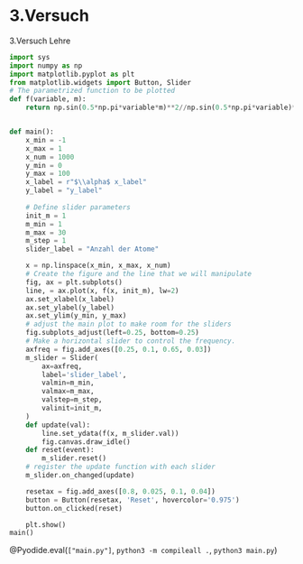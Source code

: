 <!--
author:   Claudia Funke

email:    claudia.funke@physik.tu-freiberg.de

version:  0.0.1

language: de

narrator: Deutsch Female

comment:  Struktur der Materie Übung 7

@style
.lia-toc__bottom {
    display: none;
}
@end


import: https://github.com/liascript/CodeRunner

import: https://raw.githubusercontent.com/LiaTemplates/Pyodide/master/README.md


-->




# 3.Versuch
3.Versuch Lehre
``` python
import sys
import numpy as np
import matplotlib.pyplot as plt
from matplotlib.widgets import Button, Slider
# The parametrized function to be plotted
def f(variable, m):
    return np.sin(0.5*np.pi*variable*m)**2//np.sin(0.5*np.pi*variable)**2


def main():
    x_min = -1
    x_max = 1
    x_num = 1000
    y_min = 0
    y_max = 100
    x_label = r"$\\alpha$ x_label"
    y_label = "y_label"
    
    # Define slider parameters
    init_m = 1
    m_min = 1
    m_max = 30
    m_step = 1
    slider_label = "Anzahl der Atome"

    x = np.linspace(x_min, x_max, x_num)
    # Create the figure and the line that we will manipulate
    fig, ax = plt.subplots()
    line, = ax.plot(x, f(x, init_m), lw=2)
    ax.set_xlabel(x_label)
    ax.set_ylabel(y_label)
    ax.set_ylim(y_min, y_max)
    # adjust the main plot to make room for the sliders
    fig.subplots_adjust(left=0.25, bottom=0.25)
    # Make a horizontal slider to control the frequency.
    axfreq = fig.add_axes([0.25, 0.1, 0.65, 0.03])
    m_slider = Slider(
        ax=axfreq,
        label='slider_label',
        valmin=m_min,
        valmax=m_max,
        valstep=m_step,
        valinit=init_m,
    )
    def update(val):
        line.set_ydata(f(x, m_slider.val))
        fig.canvas.draw_idle()
    def reset(event):
        m_slider.reset()
    # register the update function with each slider
    m_slider.on_changed(update)

    resetax = fig.add_axes([0.8, 0.025, 0.1, 0.04])
    button = Button(resetax, 'Reset', hovercolor='0.975')
    button.on_clicked(reset)   

    plt.show()
main()
```
@Pyodide.eval(`["main.py"]`, `python3 -m compileall .`, `python3 main.py`)